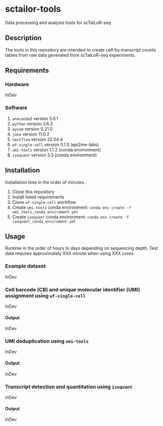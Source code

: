 # sctailor-tools
Data processing and analysis tools for scTaILoR-seq

## Description
The tools in this repository are intended to create cell-by-transcript counts tables from raw data generated from scTaILoR-seq experiments.

## Requirements
### Hardware
InDev

### Software
1) `anaconda3` version 5.0.1
2) `python` version 3.6.3
3) `pysam` version 0.21.0
4) `java` version 11.0.2
5) `nextflow` version 22.04.4
8) `wf-single-cell` version 0.1.5 (epi2me-labs)
9) `umi-tools` version 1.1.2 (conda environment)
10) `isoquant` version 3.3 (conda environment)

## Installation
Installation time in the order of minutes.

1) Clone this repository
2) Install listed requirements
3) Clone `wf-single-cell` workflow
4) Create `umi-tools` conda environment: `conda env create -f umi_tools_conda_enviroment.yml`
5) Create `isoquant` conda environment: `conda env create -f isoquant_conda_enviroment.yml`

## Usage
Runtime in the order of hours to days depending on sequencing depth. Test data requires approximately XXX minute when using XXX cores. 

### Example dataset
InDev

### Cell barcode (CB) and unique molecular identifier (UMI) assignment using `wf-single-cell`
InDev

#### Output
InDev

### UMI deduplication using `umi-tools`
InDev

#### Output
InDev

### Transcript detection and quantitation using `isoquant`
InDev

#### Output
InDev
